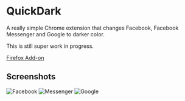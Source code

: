 # QuickDark
A really simple Chrome extension that changes Facebook, Facebook Messenger and Google to darker color.

This is still super work in progress. 

[Firefox Add-on](https://addons.mozilla.org/en-US/firefox/addon/quickdark/)

## Screenshots 
![Facebook](https://i.imgur.com/XU14XD7.png)
![Messenger](https://i.imgur.com/wefAJUT.jpg)
![Google](https://i.imgur.com/dwgoHY8.png)